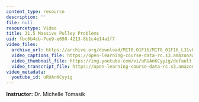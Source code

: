 ```yaml
---
content_type: resource
description: ''
file: null
resourcetype: Video
title: 31.5 Massive Pulley Problems
uid: fbc6b4cb-7ce9-e650-4213-8b1c4e14a1f7
video_files:
  archive_url: https://archive.org/download/MIT8.01F16/MIT8_01F16_L31v05_360p.mp4
  video_captions_file: https://open-learning-course-data-rc.s3.amazonaws.com/8-01sc-classical-mechanics-fall-2016/a10362513f3f57cfb3b16c303da22aa0_uRUAnKCyyig.vtt
  video_thumbnail_file: https://img.youtube.com/vi/uRUAnKCyyig/default.jpg
  video_transcript_file: https://open-learning-course-data-rc.s3.amazonaws.com/8-01sc-classical-mechanics-fall-2016/c822b2e7a0bd7f0866821e5903a5489a_uRUAnKCyyig.pdf
video_metadata:
  youtube_id: uRUAnKCyyig
---
```


**Instructor:** Dr. Michelle Tomasik